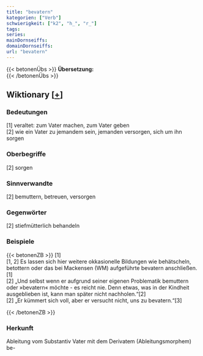 ```yaml
---
title: "bevatern"
kategorien: ["Verb"]
schwierigkeit: ["k2", "h_", "r_"]
tags:
series:
mainDornseiffs:
domainDornseiffs:
url: "bevatern"
---
```


{{< betonenÜbs >}}
**Übersetzung:**  
{{< /betonenÜbs >}}

## Wiktionary [[+](https://de.wiktionary.org/wiki/bevatern)]

### Bedeutungen
[1] veraltet: zum Vater machen, zum Vater geben  
[2] wie ein Vater zu jemandem sein, jemanden versorgen, sich um ihn sorgen  

### Oberbegriffe
[2] sorgen  

### Sinnverwandte
[2] bemuttern, betreuen, versorgen  

### Gegenwörter
[2] stiefmütterlich behandeln  

### Beispiele
{{< betonenZB >}}
[1]  
[1, 2] Es lassen sich hier weitere okkasionelle Bildungen wie behätscheln, betottern oder das bei Mackensen (WM) aufgeführte bevatern anschließen.[1]  
[2] „Und selbst wenn er aufgrund seiner eigenen Problematik bemuttern oder »bevatern« möchte - es reicht nie. Denn etwas, was in der Kindheit ausgeblieben ist, kann man später nicht nachholen.“[2]  
[2] „Er kümmert sich voll, aber er versucht nicht, uns zu bevatern.“[3]  

{{< /betonenZB >}}
### Herkunft
Ableitung vom Substantiv Vater mit dem Derivatem (Ableitungsmorphem) be-  


